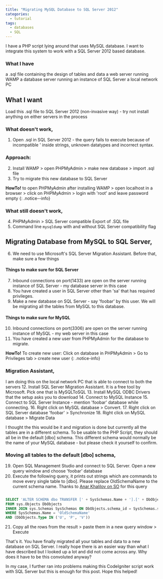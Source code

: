 ```yaml
---
title: "Migrating MySQL Database to SQL Server 2012"
categories:
  - tutorial
tags:
  - databases
  - SQL
---
```


I have a PHP script lying around that uses MySQL database. I want to integrate this system to work with a SQL Server 2012 based database.

### What I have
a .sql file containing the design of tables and data
a web server running WAMP
a database server running an instance of SQL Server
a local network PC

## What I want
Load this .sql file to SQL Server 2012
(non-invasive way) - try not install anything on either servers in the process

### What doesn't work,
1. Open .sql in SQL Server 2012 - the query fails to execute because of incompatible \' inside strings, unknown datatypes and incorrect syntax.

### Approach:
2. Install WAMP > open PHPMyAdmin > make new database > import .sql file
3. Try to migrate this new database to SQL Server

**HowTo!** to open PHPMyAdmin after installing WAMP > open localhost in a browser > click on PHPMyAdmin > login with 'root' and leave password empty
{: .notice--info}

### What still doesn't work,
4. PHPMyAdmin > SQL Server compatible Export of .SQL file
5. Command line `mysqldump` with and without SQL Server compatibility flag

## Migrating Database from MySQL to SQL Server,
6. We need to use Microsoft's SQL Server Migration Assistant.
Before that, make sure a few things

#### Things to make sure for SQL Server
7. Inbound connections on port(1433) are open on the server running instance of SQL Server - my database server in this case
8. You have created a user in SQL Server other than 'sa' that has required privileges.
9. Make a new database on SQL Server - say 'foobar' by this user. We will be migrating all the tables from MySQL to this database.

#### Things to make sure for MySQL
10. Inbound connections on port(3306) are open on the server running instance of MySQL - my web server in this case
11. You have created a new user from PHPMyAdmin for the database to migrate.

**HowTo!** To create new user: Click on database in PHPMyAdmin > Go to Privileges tab > create new user
{: .notice-info}

### Migration Assistant,   
I am doing this on the local network PC that is able to connect to both the servers
12. Install SQL Server Migration Assistant. It is a free tool by Microsoft. Pick one that is MySQLToSQL
13. Install MySQL ODBC Drivers that the setup asks you to download
14. Connect to MySQL Instance
15. Connect to SQL Server Instance - mention 'foobar' database while connecting.
16. Right click on MySQL database > Convert.
17. Right click on SQL Server database 'foobar' > Synchronize
18. Right click on MySQL database > Migrate Data

I thought the this would be it and migration is done but currently all the tables are in a different schema. To be usable to the PHP Script, they should all be in the default [dbo] schema. This different schema would normally be the name of your MySQL database - but please check it yourself to confirm.

### Moving all tables to the default [dbo] schema,
19. Open SQL Management Studio and connect to SQL Server. Open a new query window and choose 'foobar' database  
20. Execute the following query, it prints out strings which are commands to move every single table to [dbo]. Please replace OldSchemaName to the current schema name.
Thanks to [Anar Khalilov on SO](https://stackoverflow.com/a/17571234) for this query

```sql

SELECT 'ALTER SCHEMA dbo TRANSFER [' + SysSchemas.Name + '].[' + DbObjects.Name + '];'
FROM sys.Objects DbObjects
INNER JOIN sys.Schemas SysSchemas ON DbObjects.schema_id = SysSchemas.schema_id
WHERE SysSchemas.Name = 'OldSchemaName'
AND (DbObjects.Type IN ('U', 'P', 'V'))

```
21. Copy all the rows from the result > paste them in a new query window > Execute

That's it. You have finally migrated all your tables and data to a new database on SQL Server. I really hope there is an easier way than what I have described but I looked up a lot and did not come across any. Why does it have to be this convoluted anyway?

In my case, I further ran into problems making this CodeIgniter script work with SQL Server but this is enough for this post. Hope this helped!